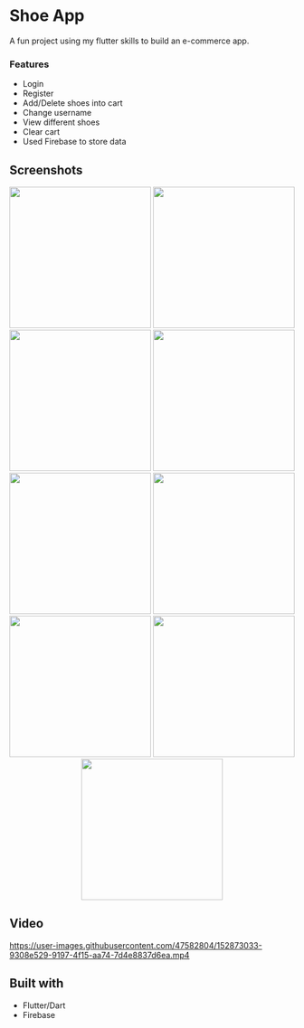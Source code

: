 # Shoe App

A fun project using my flutter skills to build an e-commerce app.

### Features
 - Login
 - Register
 - Add/Delete shoes into cart
 - Change username
 - View different shoes
 - Clear cart
 - Used Firebase to store data 

## Screenshots
<p align="center">
  <img src="https://user-images.githubusercontent.com/47582804/152869573-8ca447b7-2b76-4f69-b894-7e8a67c6b090.png" width="250" >
  <img src="https://user-images.githubusercontent.com/47582804/152869575-6956c2bd-ecf7-4f5e-86ab-72ad8efecbf9.png" width="250" >
  <img src="https://user-images.githubusercontent.com/47582804/152869560-a248122e-adca-498a-8565-d47bfea3d2b5.png" width="250" >
  <img src="https://user-images.githubusercontent.com/47582804/152869563-9f5e3c86-ffc9-4ef3-a40d-ddf7749813ce.png" width="250" >
  <img src="https://user-images.githubusercontent.com/47582804/152869564-7baeec08-9eb9-4f21-84a4-d4f74cabc675.png" width="250" >
  <img src="https://user-images.githubusercontent.com/47582804/152872103-eb85b5aa-7bc9-4636-a0d2-87c43de3821b.png" width="250" >
  
  <img src="https://user-images.githubusercontent.com/47582804/152869569-adee220f-9717-4644-a1b0-54f7ad21e2fe.png" width="250" >
  <img src="https://user-images.githubusercontent.com/47582804/152869570-7db29d76-ada4-4e6f-90cd-28e14825e423.png" width="250" >
  <img src="https://user-images.githubusercontent.com/47582804/152869572-61b99be3-8fa5-4fc1-9b9e-8d99744c92e8.png" width="250" >
  
</p>

## Video
https://user-images.githubusercontent.com/47582804/152873033-9308e529-9197-4f15-aa74-7d4e8837d6ea.mp4

## Built with
* Flutter/Dart
* Firebase


